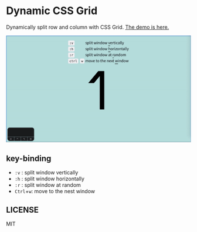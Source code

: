 # Dynamic CSS Grid
Dynamically split row and column with CSS Grid. [The demo is here.](https://schifzt.github.io/dynamic-css-grid/)

![screenshot](./asset/screenshot.gif)

## key-binding
+ `:v`      : split window vertically 
+ `:h`      : split window horizontally 
+ `:r`      : split window at random 
+ `Ctrl`+`w`: move to the nest window

## LICENSE
MIT
